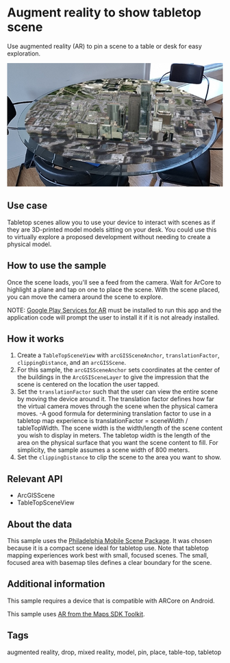 # Augment reality to show tabletop scene

Use augmented reality (AR) to pin a scene to a table or desk for easy exploration.

![Image of augment reality to show tabletop scene](augment-reality-to-show-tabletop-scene.png)

## Use case

Tabletop scenes allow you to use your device to interact with scenes as if they are 3D-printed model models sitting on your desk. You could use this to virtually explore a proposed development without needing to create a physical model.

## How to use the sample

Once the scene loads, you'll see a feed from the camera. Wait for ArCore to highlight a plane and tap on one to place the scene. With the scene placed, you can move the camera around the scene to explore.

NOTE: [Google Play Services for AR](https://play.google.com/store/apps/details?id=com.google.ar.core) must be installed to run this app and the application code will prompt the user to install it if it is not already installed.

## How it works

1. Create a `TableTopSceneView` with `arcGISSceneAnchor`, `translationFactor`, `clippingDistance`, and an `arcGISScene`.
2. For this sample, the `arcGISSceneAnchor` sets coordinates at the center of the buildings in the `ArcGSISceneLayer` to give the impression that the scene is centered on the location the user tapped.
3. Set the `translationFactor` such that the user can view the entire scene by moving the device around it. The translation factor defines how far the virtual camera moves through the scene when the physical camera moves.
   -A good formula for determining translation factor to use in a tabletop map experience is translationFactor = sceneWidth / tableTopWidth. The scene width is the width/length of the scene content you wish to display in meters. The tabletop width is the length of the area on the physical surface that you want the scene content to fill. For simplicity, the sample assumes a scene width of 800 meters.
4. Set the `clippingDistance` to clip the scene to the area you want to show.

## Relevant API

* ArcGISScene
* TableTopSceneView

## About the data

This sample uses the [Philadelphia Mobile Scene Package](https://www.arcgis.com/home/item.html?id=7dd2f97bb007466ea939160d0de96a9d). It was chosen because it is a compact scene ideal for tabletop use. Note that tabletop mapping experiences work best with small, focused scenes. The small, focused area with basemap tiles defines a clear boundary for the scene.

## Additional information

This sample requires a device that is compatible with ARCore on Android.

This sample uses [AR from the Maps SDK Toolkit](https://github.com/Esri/arcgis-maps-sdk-kotlin-toolkit/tree/main/toolkit/ar).

## Tags

augmented reality, drop, mixed reality, model, pin, place, table-top, tabletop
